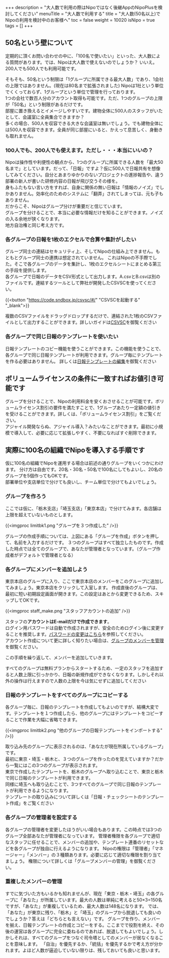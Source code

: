+++
description = "大人数で利用の際はNipoではなく後継AppのNipoPlusを検討してください"
menuTitle = "大人数で利用する"
title = "大人数(50名以上)でNipoの利用を検討中のお客様へ"
toc = false
weight = 10020
isNipo = true
tags = []
+++


## 50名という壁について

定期的に頂くお問い合わせの中に、「100名で使いたい」といった、大人数による質問があります。では、Nipoは大人数で使えないのでしょうか？
いいえ。200人でも500人でも利用可能です。  

そもそも、50名という制限は「1グループに所属できる最大人数」であり、1会社の上限ではありません。(現在は80名まで拡張されました)
Nipoは1社という単位でくくっておらず、1グループという単位で管理を行っております。  
1つの会社で数百人分のアカウント取得も可能です。ただ、1つのグループの上限が「50名」という制限があるだけです。  
部屋に置き換えるとイメージしやすいです。建物全体に500人のスタッフがいたとして、会議室に全員集合できますか？  
多くの場合、500人を収容できる大きな会議室は無いでしょう。でも建物全体には500人を収容できます。全員が同じ部屋にいると、かえって息苦しく、身動きも取れません。

### 100人でも、200人でも使えます。ただし・・・本当にいいの？

Nipoは操作性や利便性の観点から、1つのグループに所属できる人数を「最大50名まで」としています。だって、「日報」ですよ？仮に500人で日報共有を想像してみてください。自分とあまりゆかりのないプロジェクトの進捗報告や、違う部署の新人が書いた研修内容の日報が飛び交うその様を。  
身もふたもない言い方をすれば、自身に関係の無い日報は「情報のノイズ」でしかありません。効率化のためのシステムに「翻弄」されてしまっては、元も子もありません。  
だからこそ、Nipoはグループ分けが重要だと信じています。  
グループを分けることで、本当に必要な情報だけを知ることができます。ノイズの入る余地が狭くなります。  
地方自治権と同じ考え方です。  

### 各グループの日報を1枚のエクセルで合算や集計がしたい

グループ同士の連結はセキュリティ上、そしてNipoの仕組み上できません。もともとグループ同士の連携は想定されていません。
これはNipoの不手際でした。そこで各グループのデータを集計し、1枚のエクセルシートにまとめる第三の手段を提供します。  
各グループで日報のデータをCSV形式として出力します。A.csvとB.csvは別のファイルです。連結するツールとして弊社が開発したCSVSCを使ってください。  

{{<button "https://code.sndbox.jp/csvsc/#/" "CSVSCを起動する" "_blank">}}

複数のCSVファイルをドラッグドロップするだけで、連結された1枚のCSVファイルとして出力することができます。詳しいガイドは[CSVSC](/tips/csvsc/)を御覧ください

### 各グループで同じ日報のテンプレートを使いたい

日報テンプレートのコピー機能を使うことができます。この機能を使うことで、各グループで同じ日報テンプレートが利用できます。グループ毎にテンプレートを作る必要はありません。
詳しくは[日報テンプレートの編集](/old/manual/template/)を御覧ください  

## ボリュームライセンスの条件に一致すればお値引き可能です

グループを分けることで、Nipoの利用料金を安くおさせることが可能です。ボリュームライセンス割引の要件を満たすことで、1グループあたり一定額の値引きを受けることができます。詳しくは、「ボリュームライセンス割引」をご覧ください。  
アジャイル開発ならぬ、アジャイル導入？みたいなことができます。最初に小規模で導入して、必要に応じて拡張しやすく、不要になればすぐ削除できます。  

## 実際に100名の組織でNipoを導入する手順です

仮に100名の組織でNipoを運用する場合は前述の通りグループをいくつかにわけます。
分け方は自由です。20名・30名・50名で100名にしてもよいし、20名のグループを5個作ってもOKです。  
部署単位や支店単位で分けても良いし、チーム単位で分けてもよいでしょう。

### グループを作ろう

ここでは仮に、「栃木支店」「埼玉支店」「東京本店」で分けてみます。各店舗は上限を超えていないものとします。

{{<imgproc limitbk1.png "グループを３つ作成した" />}}

グループの作成手順については、上図にある「グループを作成」ボタンを押して、名前を入力するだけです。
３つのグループはすべて独立したものです。作成した時点では全てのグループで、あなたが管理者となっています。（グループ作成者がデフォルトで管理者となる）

### 各グループにメンバーを追加しよう

東京本店のグループに入り、ここで東京本店のメンバーをこのグループに追加してみましょう。東京本店をクリックして入室します。
作成直後のグループは、最初に短い初期設定画面が開きます。この設定はあとから変更できるため、スキップしてOKです。

{{<imgproc staff_make.png "スタッフアカウントの追加" />}}

スタッフの**アカウントはE-mailだけで作成できます**。  
ログイン用パスワードは自動で作成されますが、安全のためログイン後に変更することを推奨します。[パスワードの変更はこちら](/old/manual/edit-login/)を参照してください。  
アカウント作成について更に詳しく知りたい場合は、[グループのメンバーを管理](/old/manual/staff-manage/)を御覧ください。

この手順を繰り返して、メンバーを追加していきます。

<Box color="red">すべてのグループは無料プランからスタートするため、一定のスタッフを追加すると人数上限に引っかかり、日報の新規作成ができなくなります。しかしそれ以外の操作は行えますので人数の上限を今は気にせずに追加してください</Box>

### 日報のテンプレートをすべてのグループにコピーする

各グループ毎に、日報のテンプレートを作成してもよいのですが、結構大変です。テンプレートを１つ作成したら、他のグループにはテンプレートをコピーすることで作業を大幅に省略できます。

{{<imgproc limitbk2.png "他のグループの日報テンプレートをインポートする" />}}

取り込み先のグループに表示されるのは、「あなたが現在所属しているグループ」です。  
最初に東京・埼玉・栃木と、３つのグループを作ったのを覚えていますか？だから一覧にはこの3つのグループが表示されます。  
東京で作成したテンプレートを、栃木のグループへ取り込むことで、東京と栃木で同じ日報のテンプレートが利用できます。  
同様に埼玉へも取り込むことで、3つすべてのグループで同じ日報のテンプレートが利用できるようになります。  
テンプレートの取り込みについて詳しくは「日報・チェックシートのテンプレート作成」をご覧ください  

### 各グループの管理者を設定する

各グループの管理者を変更したほうがいい場合もあります。この時点では3つのグループ全部あなたが管理者になっています。
管理者権限を各グループで適切なスタッフに任せることで、メンバーの追加や、テンプレート連番のリセットなどを各グループが独自に行えるようになります。
Nipoの権限は「管理者」「マネージャー」「メンバー」の３種類あります。必要に応じて適切な権限を割り当てましょう。
権限について詳しくは「グループメンバーの管理」を御覧ください。

### 重複したメンバーの管理

すでに気づいた方もいるかも知れませんが、現在「東京・栃木・埼玉」の各グループに「あなた」が所属しています。最大の人数は単純に考えると50×3=150名ですが、「あなた」が重複しているため、最大人数は148名になります。
では、「あなた」が東京に残り、「栃木」と「埼玉」のグループから脱退しても良いのでしょうか？答えは「どちらとも言えない」です。
グループを作り、メンバーを揃え、日報テンプレートの作成とコピーをする。ここまでで役割を終え、その後の運営は各グループに完全に委ねるのであれば、脱退してもよいでしょう。しかしそれは、すべてのグループをつなぐ司令塔としてのメンバーが居なくなることを意味します。
「自治」を優先するか、「統括」を優先するかで考え方が分かれます。よほど人数が逼迫していない限りは、残しておいても良いと思います。
